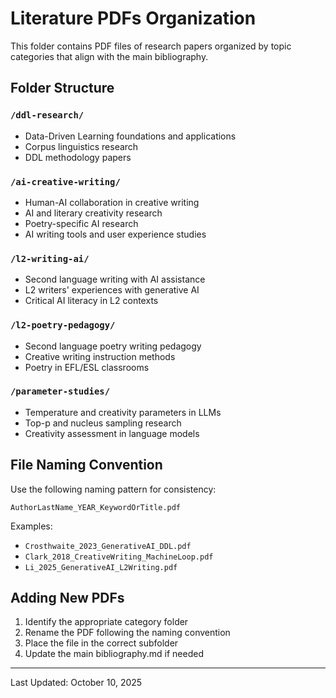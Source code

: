 # Literature PDFs Organization

This folder contains PDF files of research papers organized by topic categories that align with the main bibliography.

## Folder Structure

### `/ddl-research/`
- Data-Driven Learning foundations and applications
- Corpus linguistics research
- DDL methodology papers

### `/ai-creative-writing/`
- Human-AI collaboration in creative writing
- AI and literary creativity research
- Poetry-specific AI research
- AI writing tools and user experience studies

### `/l2-writing-ai/`
- Second language writing with AI assistance
- L2 writers' experiences with generative AI
- Critical AI literacy in L2 contexts

### `/l2-poetry-pedagogy/`
- Second language poetry writing pedagogy
- Creative writing instruction methods
- Poetry in EFL/ESL classrooms

### `/parameter-studies/`
- Temperature and creativity parameters in LLMs
- Top-p and nucleus sampling research
- Creativity assessment in language models

## File Naming Convention

Use the following naming pattern for consistency:
```
AuthorLastName_YEAR_KeywordOrTitle.pdf
```

Examples:
- `Crosthwaite_2023_GenerativeAI_DDL.pdf`
- `Clark_2018_CreativeWriting_MachineLoop.pdf`
- `Li_2025_GenerativeAI_L2Writing.pdf`

## Adding New PDFs

1. Identify the appropriate category folder
2. Rename the PDF following the naming convention
3. Place the file in the correct subfolder
4. Update the main bibliography.md if needed

---
Last Updated: October 10, 2025
